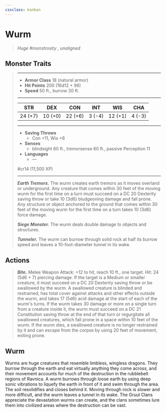 ```yaml
---
cssclass: kanban
---
```


# Wurm
>*Huge #monstrosity , unaligned*
## Monster Traits
>___
>- **Armor Class** 18 (natural armor)
>- **Hit Points** 200 (16d12 + 96)
>- **Speed** 50 ft., burrow 30 ft.
>___
>|STR|DEX|CON|INT|WIS|CHA|
>|:---:|:---:|:---:|:---:|:---:|:---:|
>|24 (+7)|10 (+0)|22 (+6)|3 (-4)|12 (+1)|4 (-3)|
>___
>- **Saving Throws**
>	 - Con +11, Wis +6
>- **Senses**
>	 - blindsight 60 ft., tremorsense 60 ft., passive Perception 11
>- **Languages**
>	 - —
>
> #cr14 (11,500 XP)
>___
>***Earth Tremors.*** The wurm creates earth tremors as it moves overland or underground. Any creature that comes within 30 feet of the moving wurm for the first time on a turn must succeed on a DC 20 Dexterity saving throw or take 10 (3d6) bludgeoning damage and fall prone. Any structure or object anchored to the ground that comes within 30 feet of the moving wurm for the first time on a turn takes 10 (3d6) force damage.  
>
>***Siege Monster.*** The wurm deals double damage to objects and structures.  
>
>***Tunneler.*** The wurm can burrow through solid rock at half its burrow speed and leaves a 10-foot-diameter tunnel in its wake.  
>
## Actions
>***Bite.*** Melee Weapon Attack: +12 to hit, reach 10 ft., one target. Hit: 24 (5d6 + 7) piercing damage. If the target is a Medium or smaller creature, it must succeed on a DC 20 Dexterity saving throw or be swallowed by the wurm. A swallowed creature is blinded and restrained, has total cover against attacks and other effects outside the wurm, and takes 17 (5d6) acid damage at the start of each of the wurm's turns. If the wurm takes 30 damage or more on a single turn from a creature inside it, the wurm must succeed on a DC 21 Constitution saving throw at the end of that turn or regurgitate all swallowed creatures, which fall prone in a space within 10 feet of the wurm. If the wurm dies, a swallowed creature is no longer restrained by it and can escape from the corpse by using 20 feet of movement, exiting prone.
## Wurm
Wurms are huge creatures that resemble limbless, wingless dragons. They burrow through the earth and eat virtually anything they come across, and their movement accounts for much of the destruction in the rubblebelt regions of Ravnica. A wurm burrows through loose earth by using deep sonic vibrations to liquefy the earth in front of it and swim through the area. The soil resolidifies and closes behind it. Moving through rock is slower and more difficult, and the wurm leaves a tunnel in its wake. The Gruul Clans appreciate the devastation wurms can create, and the clans sometimes lure them into civilized areas where the destruction can be vast.